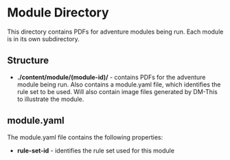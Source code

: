 # Module Directory

This directory contains PDFs for adventure modules being run. Each module is in its own subdirectory.

## Structure

- **./content/module/(module-id)/** - contains PDFs for the adventure module being run. Also contains a module.yaml file, which identifies the rule set to be used. Will also contain image files generated by DM-This to illustrate the module.

## module.yaml

The module.yaml file contains the following properties:

- **rule-set-id** - identifies the rule set used for this module
